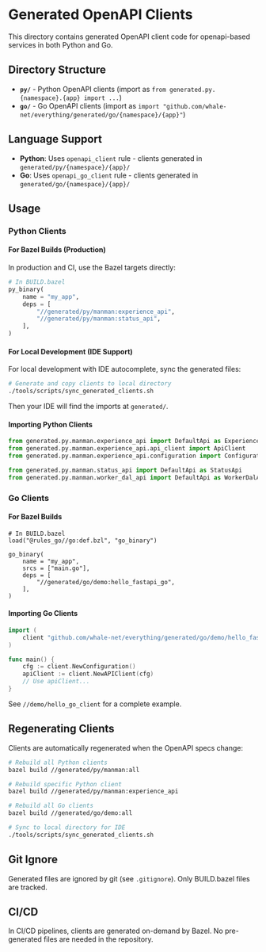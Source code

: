 # Generated OpenAPI Clients

This directory contains generated OpenAPI client code for openapi-based services in both Python and Go.

## Directory Structure

- **`py/`** - Python OpenAPI clients (import as `from generated.py.{namespace}.{app} import ...`)
- **`go/`** - Go OpenAPI clients (import as `import "github.com/whale-net/everything/generated/go/{namespace}/{app}"`)

## Language Support

- **Python**: Uses `openapi_client` rule - clients generated in `generated/py/{namespace}/{app}/`
- **Go**: Uses `openapi_go_client` rule - clients generated in `generated/go/{namespace}/{app}/`

## Usage

### Python Clients

#### For Bazel Builds (Production)

In production and CI, use the Bazel targets directly:

```python
# In BUILD.bazel
py_binary(
    name = "my_app",
    deps = [
        "//generated/py/manman:experience_api",
        "//generated/py/manman:status_api",
    ],
)
```

#### For Local Development (IDE Support)

For local development with IDE autocomplete, sync the generated files:

```bash
# Generate and copy clients to local directory
./tools/scripts/sync_generated_clients.sh
```

Then your IDE will find the imports at `generated/`.

#### Importing Python Clients

```python
from generated.py.manman.experience_api import DefaultApi as ExperienceApi
from generated.py.manman.experience_api.api_client import ApiClient
from generated.py.manman.experience_api.configuration import Configuration

from generated.py.manman.status_api import DefaultApi as StatusApi
from generated.py.manman.worker_dal_api import DefaultApi as WorkerDalApi
```

### Go Clients

#### For Bazel Builds

```starlark
# In BUILD.bazel
load("@rules_go//go:def.bzl", "go_binary")

go_binary(
    name = "my_app",
    srcs = ["main.go"],
    deps = [
        "//generated/go/demo:hello_fastapi_go",
    ],
)
```

#### Importing Go Clients

```go
import (
    client "github.com/whale-net/everything/generated/go/demo/hello_fastapi_go"
)

func main() {
    cfg := client.NewConfiguration()
    apiClient := client.NewAPIClient(cfg)
    // Use apiClient...
}
```

See `//demo/hello_go_client` for a complete example.

## Regenerating Clients

Clients are automatically regenerated when the OpenAPI specs change:

```bash
# Rebuild all Python clients
bazel build //generated/py/manman:all

# Rebuild specific Python client
bazel build //generated/py/manman:experience_api

# Rebuild all Go clients
bazel build //generated/go/demo:all

# Sync to local directory for IDE
./tools/scripts/sync_generated_clients.sh
```

## Git Ignore

Generated files are ignored by git (see `.gitignore`). Only BUILD.bazel files are tracked.

## CI/CD

In CI/CD pipelines, clients are generated on-demand by Bazel. No pre-generated files are needed in the repository.
